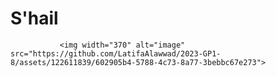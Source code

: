 # S'hail
               <img width="370" alt="image" src="https://github.com/LatifaAlawwad/2023-GP1-8/assets/122611839/602905b4-5788-4c73-8a77-3bebbc67e273">
